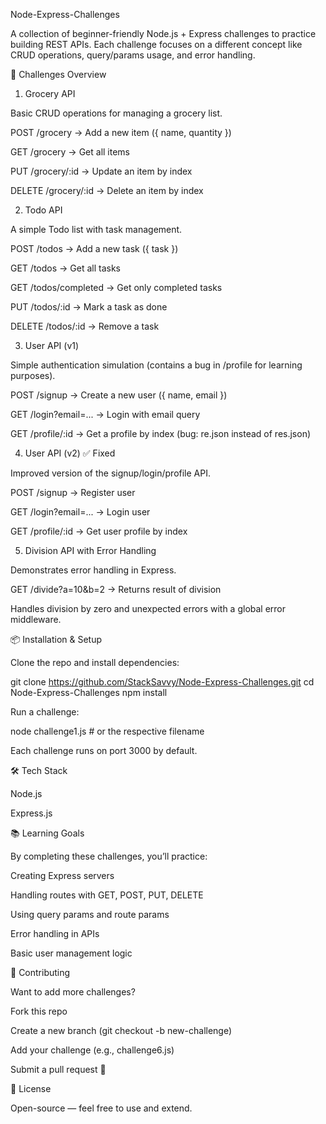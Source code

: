Node-Express-Challenges

A collection of beginner-friendly Node.js + Express challenges to practice building REST APIs. Each challenge focuses on a different concept like CRUD operations, query/params usage, and error handling.

🚀 Challenges Overview
1. Grocery API

Basic CRUD operations for managing a grocery list.

POST /grocery → Add a new item ({ name, quantity })

GET /grocery → Get all items

PUT /grocery/:id → Update an item by index

DELETE /grocery/:id → Delete an item by index

2. Todo API

A simple Todo list with task management.

POST /todos → Add a new task ({ task })

GET /todos → Get all tasks

GET /todos/completed → Get only completed tasks

PUT /todos/:id → Mark a task as done

DELETE /todos/:id → Remove a task

3. User API (v1)

Simple authentication simulation (contains a bug in /profile for learning purposes).

POST /signup → Create a new user ({ name, email })

GET /login?email=... → Login with email query

GET /profile/:id → Get a profile by index (bug: re.json instead of res.json)

4. User API (v2) ✅ Fixed

Improved version of the signup/login/profile API.

POST /signup → Register user

GET /login?email=... → Login user

GET /profile/:id → Get user profile by index

5. Division API with Error Handling

Demonstrates error handling in Express.

GET /divide?a=10&b=2 → Returns result of division

Handles division by zero and unexpected errors with a global error middleware.

📦 Installation & Setup

Clone the repo and install dependencies:

git clone https://github.com/StackSavvy/Node-Express-Challenges.git
cd Node-Express-Challenges
npm install


Run a challenge:

node challenge1.js   # or the respective filename


Each challenge runs on port 3000 by default.

🛠️ Tech Stack

Node.js

Express.js

📚 Learning Goals

By completing these challenges, you’ll practice:

Creating Express servers

Handling routes with GET, POST, PUT, DELETE

Using query params and route params

Error handling in APIs

Basic user management logic

🤝 Contributing

Want to add more challenges?

Fork this repo

Create a new branch (git checkout -b new-challenge)

Add your challenge (e.g., challenge6.js)

Submit a pull request 🚀

📄 License

Open-source — feel free to use and extend.
